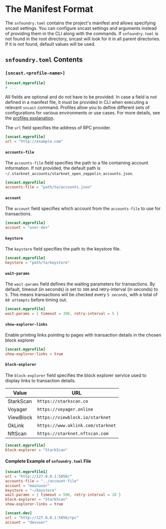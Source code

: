 # The Manifest Format

The `snfoundry.toml` contains the project's manifest and allows specifying sncast settings.
You can configure sncast settings and arguments instead of providing them in the CLI along with the commands.
If `snfoundry.toml` is not found in the root directory, sncast will look for it in all parent directories. 
If it is not found, default values will be used.

## `snfoundry.toml` Contents

### `[sncast.<profile-name>]`


```toml
[sncast.myprofile]
# ...
```

All fields are optional and do not have to be provided. In case a field is not defined in a manifest file, it must be provided in CLI when executing a relevant `sncast` command.
Profiles allow you to define different sets of configurations for various environments or use cases. For more details, see the [profiles explanation](../projects/configuration.md).

The `url` field specifies the address of RPC provider.

```toml
[sncast.myprofile]
url = "http://example.com"
```

#### `accounts-file`

The `accounts-file` field specifies the path to a file containing account information. 
If not provided, the default path is `~/.starknet_accounts/starknet_open_zeppelin_accounts.json`.

```toml
[sncast.myprofile]
accounts-file = "path/to/accounts.json"
```

#### `account`

The `account` field specifies which account from the `accounts-file` to use for transactions.

```toml
[sncast.myprofile]
account = "user-dev"
```

#### `keystore`

The `keystore` field specifies the path to the keystore file.

```toml
[sncast.myprofile]
keystore = "path/to/keystore"
```

#### `wait-params`

The `wait-params` field defines the waiting parameters for transactions. By default, timeout (in seconds) is set to `300` and retry-interval (in seconds) to `5`. 
This means transactions will be checked every `5 seconds`, with a total of `60 attempts` before timing out.

```toml
[sncast.myprofile]
wait-params = { timeout = 300, retry-interval = 5 }
```

#### `show-explorer-links`
Enable printing links pointing to pages with transaction details in the chosen block explorer

```toml
[sncast.myprofile]
show-explorer-links = true
```

#### `block-explorer`

The `block-explorer` field specifies the block explorer service used to display links to transaction details. 

| Value     | URL                                    |
|-----------|----------------------------------------|
| StarkScan | `https://starkscan.co`          |
| Voyager   | `https://voyager.online`               |
| ViewBlock | `https://viewblock.io/starknet`        |
| OkLink    | `https://www.oklink.com/starknet`      |
| NftScan   | `https://starknet.nftscan.com`         |

```toml
[sncast.myprofile]
block-explorer = "StarkScan"
```

#### Complete Example of `snfoundry.toml` File

```toml
[sncast.myprofile1]
url = "http://127.0.0.1:5050/"
accounts-file = "../account-file"
account = "mainuser"
keystore = "~/keystore"
wait-params = { timeout = 500, retry-interval = 10 }
block-explorer = "StarkScan"
show-explorer-links = true

[sncast.dev]
url = "http://127.0.0.1:5056/rpc"
account = "devuser"
```
